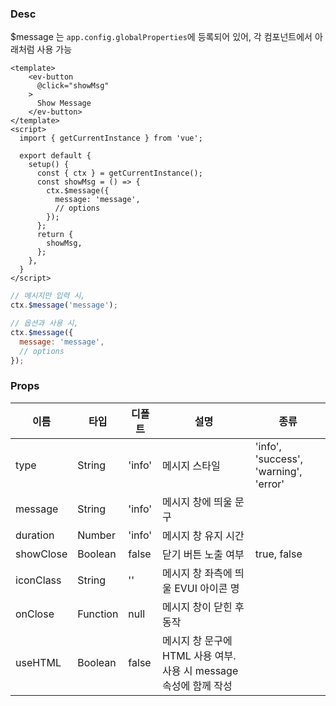 ### Desc
$message 는 `app.config.globalProperties`에 등록되어 있어, 각 컴포넌트에서 아래처럼 사용 가능 
```vue
<template>
    <ev-button
      @click="showMsg"
    >
      Show Message
    </ev-button>
</template>
<script>
  import { getCurrentInstance } from 'vue';

  export default {
    setup() {
      const { ctx } = getCurrentInstance();
      const showMsg = () => {
        ctx.$message({
          message: 'message',
          // options
        });
      };
      return {
        showMsg,
      };
    },
  }
</script>
```
```js
// 메시지만 입력 시,
ctx.$message('message');

// 옵션과 사용 시,
ctx.$message({
  message: 'message',
  // options
});
```

### Props

| 이름 | 타입 | 디폴트 | 설명 | 종류 |
| --- | ---- | ----- | ---- | --- |
| type | String | 'info' | 메시지 스타일 | 'info', 'success', 'warning', 'error' |
| message | String | 'info' | 메시지 창에 띄울 문구 | |
| duration | Number | 'info' | 메시지 창 유지 시간 | |
| showClose | Boolean | false | 닫기 버튼 노출 여부 | true, false |
| iconClass | String | '' | 메시지 창 좌측에 띄울 EVUI 아이콘 명 | |
| onClose | Function | null | 메시지 창이 닫힌 후 동작 | |
| useHTML | Boolean | false | 메시지 창 문구에 HTML 사용 여부. 사용 시 message 속성에 함께 작성 | |
